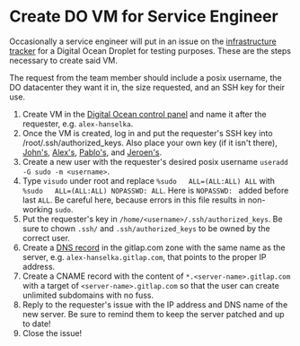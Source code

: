# Create DO VM for Service Engineer

Occasionally a service engineer will put in an issue on the [infrastructure tracker](https://gitlab.com/gitlab-com/infrastructure/issues) for a Digital Ocean Droplet for testing purposes. These are the steps necessary to create said VM.

The request from the team member should include a posix username, the DO datacenter they want it in, the size requested, and an SSH key for their use.

1. Create VM in the [Digital Ocean control panel](https://cloud.digitalocean.com/droplets) and name it after the requester, e.g. `alex-hanselka`.
1. Once the VM is created, log in and put the requester's SSH key into /root/.ssh/authorized_keys. Also place your own key (if it isn't there), [John's](https://dev.gitlab.org/cookbooks/chef-repo/blob/master/data_bags/users/jjn.json#L4), [Alex's](https://dev.gitlab.org/cookbooks/chef-repo/blob/master/data_bags/users/ahanselka.json#L4), [Pablo's](https://dev.gitlab.org/cookbooks/chef-repo/blob/master/data_bags/users/pcarranza.json#L4), and [Jeroen's](https://dev.gitlab.org/cookbooks/chef-repo/blob/master/data_bags/users/jeroen.json#L4).
1. Create a new user with the requester's desired posix username `useradd -G sudo -m <username>`.
1. Type `visudo` under root and replace `%sudo   ALL=(ALL:ALL) ALL` with `%sudo   ALL=(ALL:ALL) NOPASSWD: ALL`. Here is `NOPASSWD: ` added before last `ALL`. Be careful here, because errors in this file results in non-working `sudo`.
1. Put the requester's key in `/home/<username>/.ssh/authorized_keys`. Be sure to chown `.ssh/` and `.ssh/authorized_keys` to be owned by the correct user.
1. Create a [DNS record](https://console.aws.amazon.com/route53/home?region=eu-central-1#resource-record-sets:Z29MRIL9NUDAU8) in the gitlap.com zone with the same name as the server, e.g. `alex-hanselka.gitlap.com`, that points to the proper IP address.
1. Create a CNAME record with the content of `*.<server-name>.gitlap.com` with a target of `<server-name>.gitlap.com` so that the user can create unlimited subdomains with no fuss.
1. Reply to the requester's issue with the IP address and DNS name of the new server. Be sure to remind them to keep the server patched and up to date!
1. Close the issue!
